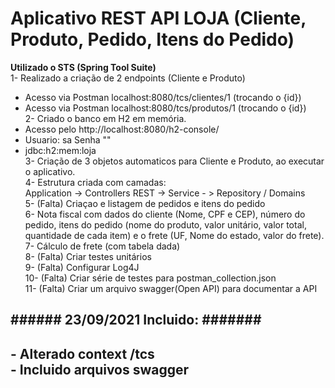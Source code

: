 # Aplicativo REST API LOJA (Cliente, Produto, Pedido, Itens do Pedido)
 <b>Utilizado o STS (Spring Tool Suite)</b><br>
  1- Realizado a criação de 2 endpoints (Cliente e Produto)
  * Acesso via Postman localhost:8080/tcs/clientes/1   (trocando o {id})
  * Acesso via Postman localhost:8080/tcs/produtos/1   (trocando o {id})<br>
  2- Criado o banco em  H2 em memória.
  * Acesso pelo http://localhost:8080/h2-console/   
  * Usuario: sa Senha ""
  * jdbc:h2:mem:loja<br>
  3- Criação de 3 objetos automaticos para Cliente e Produto, ao executar o aplicativo.<br>
  4- Estrutura criada com camadas:<br>
  Application -> Controllers REST -> Service - > Repository / Domains<br>
  5- (Falta) Criaçao e listagem de pedidos e itens do pedido<br>
  6- Nota fiscal com dados do cliente (Nome, CPF e CEP), número do pedido, itens do pedido (nome do produto, valor unitário, valor total, quantidade de cada item) e o frete (UF, Nome do estado, valor do frete).<br>
  7- Cálculo de frete (com tabela dada)<br>
  8- (Falta) Criar testes unitários<br>
  9- (Falta) Configurar Log4J<br>
  10- (Falta) Criar série de testes para postman_collection.json<br>
  11- (Falta) Criar um arquivo swagger(Open API) para documentar a API<br>
  
  <h2> ###### 23/09/2021 Incluido: #######<h2>
  - Alterado context /tcs<br>
  - Incluido arquivos swagger<br>
  
